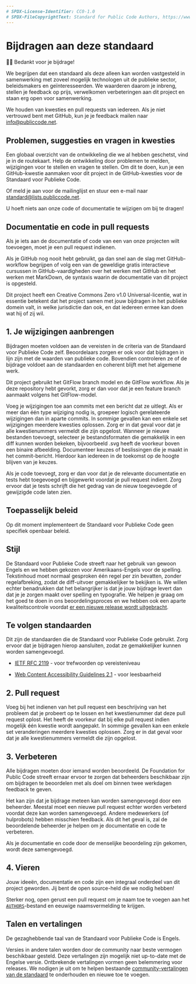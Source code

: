 ```yaml
---
# SPDX-License-Identifier: CC0-1.0
# SPDX-FileCopyrightText: Standard for Public Code Authors, https://www.standardforpubliccode.org/AUTHORS.html
---
```


# Bijdragen aan deze standaard

🙇‍♀️ Bedankt voor je bijdrage!

We begrijpen dat een standaard als deze alleen kan worden vastgesteld in samenwerking met zoveel mogelijk technologen uit de publieke sector, beleidsmakers en geïnteresseerden. We waarderen daarom je inbreng, stellen je feedback op prijs, verwelkomen verbeteringen aan dit project en staan erg open voor samenwerking.

We houden van kwesties en pull requests van iedereen. Als je niet vertrouwd bent met GitHub, kun je je feedback mailen naar <info@publiccode.net>.

## Problemen, suggesties en vragen in kwesties

Een globaal overzicht van de ontwikkeling die we al hebben geschetst, vind je in de routekaart. Help de ontwikkeling door problemen te melden, wijzigingen voor te stellen en vragen te stellen. Om dit te doen, kun je een GitHub-kwestie aanmaken voor dit project in de GitHub-kwesties voor de Standaard voor Publieke Code.

Of meld je aan voor de mailinglijst en stuur een e-mail naar standard@lists.publiccode.net.

U hoeft niets aan onze code of documentatie te wijzigen om bij te dragen!

## Documentatie en code in pull requests

Als je iets aan de documentatie of code van een van onze projecten wilt toevoegen, moet je een pull request indienen.

Als je GitHub nog nooit hebt gebruikt, ga dan snel aan de slag met GitHub-workflow begrijpen of volg een van de geweldige gratis interactieve cursussen in GitHub-vaardigheden over het werken met GitHub en het werken met MarkDown, de syntaxis waarin de documentatie van dit project is opgesteld.

Dit project heeft een Creative Commons Zero v1.0 Universal-licentie, wat in essentie betekent dat het project samen met jouw bijdragen in het publieke domein valt, in welke jurisdictie dan ook, en dat iedereen ermee kan doen wat hij of zij wil.

## 1. Je wijzigingen aanbrengen

Bijdragen moeten voldoen aan de vereisten in de criteria van de Standaard voor Publieke Code zelf. Beoordelaars zorgen er ook voor dat bijdragen in lijn zijn met de waarden van publieke code. Bovendien controleren ze of de bijdrage voldoet aan de standaarden en coherent blijft met het algemene werk.

Dit project gebruikt het GitFlow branch model en de GitFlow workflow. Als je deze repository hebt gevorkt, zorg er dan voor dat je een feature branch aanmaakt volgens het GitFlow-model.

Voeg je wijzigingen toe aan commits met een bericht dat ze uitlegt. Als er meer dan één type wijziging nodig is, groepeer logisch gerelateerde wijzigingen dan in aparte commits. In sommige gevallen kan een enkele set wijzigingen meerdere kwesties oplossen. Zorg er in dat geval voor dat je alle kwestienummers vermeldt die zijn opgelost. Wanneer je nieuwe bestanden toevoegt, selecteer je bestandsformaten die gemakkelijk in een diff kunnen worden bekeken, bijvoorbeeld .svg heeft de voorkeur boven een binaire afbeelding. Documenteer keuzes of beslissingen die je maakt in het commit-bericht. Hierdoor kan iedereen in de toekomst op de hoogte blijven van je keuzes.

Als je code toevoegt, zorg er dan voor dat je de relevante documentatie en tests hebt toegevoegd en bijgewerkt voordat je pull request indient. Zorg ervoor dat je tests schrijft die het gedrag van de nieuw toegevoegde of gewijzigde code laten zien.

## Toepasselijk beleid

Op dit moment implementeert de Standaard voor Publieke Code geen specifiek openbaar beleid.

## Stijl

De Standaard voor Publieke Code streeft naar het gebruik van gewoon Engels en we hebben gekozen voor Amerikaans-Engels voor de spelling. Tekstinhoud moet normaal gesproken één regel per zin bevatten, zonder regelafbreking, zodat de diff-uitvoer gemakkelijker te bekijken is. We willen echter benadrukken dat het belangrijker is dat je jouw bijdrage levert dan dat je je zorgen maakt over spelling en typografie. We helpen je graag om het goed te doen in ons beoordelingsproces en we hebben ook een aparte kwaliteitscontrole voordat [er een nieuwe release wordt uitgebracht].

## Te volgen standaarden

Dit zijn de standaarden die de Standaard voor Publieke Code gebruikt. Zorg ervoor dat je bijdragen hierop aansluiten, zodat ze gemakkelijker kunnen worden samengevoegd.

-   [IETF RFC 2119] - voor trefwoorden op vereisteniveau

-   [Web Content Accessibility Guidelines 2.1] - voor leesbaarheid

## 2. Pull request

Voeg bij het indienen van het pull request een beschrijving van het probleem dat je probeert op te lossen en het kwestienummer dat deze pull request oplost. Het heeft de voorkeur dat bij elke pull request indien mogelijk één kwestie wordt aangepakt. In sommige gevallen kan een enkele set veranderingen meerdere kwesties oplossen. Zorg er in dat geval voor dat je alle kwestienummers vermeldt die zijn opgelost.

## 3. Verbeteren

Alle bijdragen moeten door iemand worden beoordeeld. De Foundation for Public Code streeft ernaar ervoor te zorgen dat beheerders beschikbaar zijn om bijdragen te beoordelen met als doel om binnen twee werkdagen feedback te geven.

Het kan zijn dat je bijdrage meteen kan worden samengevoegd door een beheerder. Meestal moet een nieuwe pull request echter worden verbeterd voordat deze kan worden samengevoegd. Andere medewerkers (of hulprobots) hebben misschien feedback. Als dit het geval is, zal de beoordelende beheerder je helpen om je documentatie en code te verbeteren.

Als je documentatie en code door de menselijke beoordeling zijn gekomen, wordt deze samengevoegd.

## 4. Vieren

Jouw ideeën, documentatie en code zijn een integraal onderdeel van dit project geworden. Jij bent de open source-held die we nodig hebben!

Sterker nog, open gerust een pull request om je naam toe te voegen aan het [`AUTHORS`](AUTHORS.html)-bestand en eeuwige naamsvermelding te krijgen.

## Talen en vertalingen

De gezaghebbende taal van de Standaard voor Publieke Code is Engels.

Versies in andere talen worden door de community naar beste vermogen beschikbaar gesteld. Deze vertalingen zijn mogelijk niet up-to-date met de Engelse versie. Ontbrekende vertalingen vormen geen belemmering voor releases. We nodigen je uit om te helpen bestaande [community-vertalingen van de standaard] te onderhouden en nieuwe toe te voegen.

  [er een nieuwe release wordt uitgebracht]: https://standard.publiccode.net/docs/releasing.html
  [IETF RFC 2119]: https://tools.ietf.org/html/rfc2119
  [Web Content Accessibility Guidelines 2.1]: https://www.w3.org/WAI/WCAG22/quickref/?showtechniques=315#reading-level
  [AUTHORS]: https://standard.publiccode.net/AUTHORS.html
  [community-vertalingen van de standaard]: https://github.com/publiccodenet/community-translations-standard
